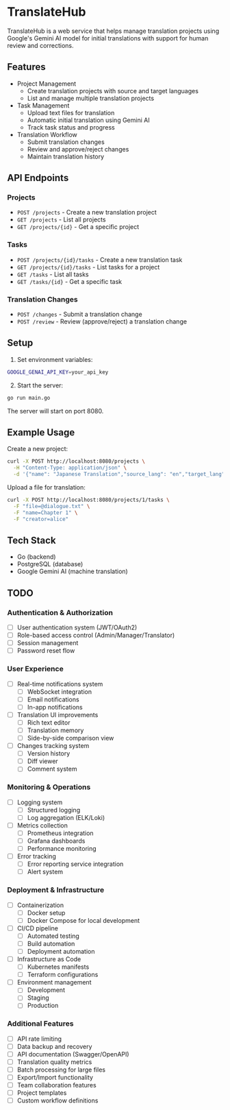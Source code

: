 # TranslateHub

TranslateHub is a web service that helps manage translation projects using Google's Gemini AI model for initial translations with support for human review and corrections.

## Features

- Project Management
  - Create translation projects with source and target languages
  - List and manage multiple translation projects
- Task Management
  - Upload text files for translation
  - Automatic initial translation using Gemini AI
  - Track task status and progress
- Translation Workflow
  - Submit translation changes
  - Review and approve/reject changes
  - Maintain translation history

## API Endpoints

### Projects
- `POST /projects` - Create a new translation project
- `GET /projects` - List all projects
- `GET /projects/{id}` - Get a specific project

### Tasks
- `POST /projects/{id}/tasks` - Create a new translation task
- `GET /projects/{id}/tasks` - List tasks for a project
- `GET /tasks` - List all tasks
- `GET /tasks/{id}` - Get a specific task

### Translation Changes
- `POST /changes` - Submit a translation change
- `POST /review` - Review (approve/reject) a translation change

## Setup

1. Set environment variables:
```sh
GOOGLE_GENAI_API_KEY=your_api_key
```

2. Start the server:
```sh
go run main.go
```

The server will start on port 8080.

## Example Usage

Create a new project:
```sh
curl -X POST http://localhost:8080/projects \
  -H "Content-Type: application/json" \
  -d '{"name": "Japanese Translation","source_lang": "en","target_lang": "jp"}'
```

Upload a file for translation:
```sh
curl -X POST http://localhost:8080/projects/1/tasks \
  -F "file=@dialogue.txt" \
  -F "name=Chapter 1" \
  -F "creator=alice"
```

## Tech Stack

- Go (backend)
- PostgreSQL (database)
- Google Gemini AI (machine translation)


## TODO

### Authentication & Authorization
- [ ] User authentication system (JWT/OAuth2)
- [ ] Role-based access control (Admin/Manager/Translator)
- [ ] Session management
- [ ] Password reset flow

### User Experience
- [ ] Real-time notifications system
  - [ ] WebSocket integration
  - [ ] Email notifications
  - [ ] In-app notifications
- [ ] Translation UI improvements
  - [ ] Rich text editor
  - [ ] Translation memory
  - [ ] Side-by-side comparison view
- [ ] Changes tracking system
  - [ ] Version history
  - [ ] Diff viewer
  - [ ] Comment system

### Monitoring & Operations
- [ ] Logging system
  - [ ] Structured logging
  - [ ] Log aggregation (ELK/Loki)
- [ ] Metrics collection
  - [ ] Prometheus integration
  - [ ] Grafana dashboards
  - [ ] Performance monitoring
- [ ] Error tracking
  - [ ] Error reporting service integration
  - [ ] Alert system

### Deployment & Infrastructure
- [ ] Containerization
  - [ ] Docker setup
  - [ ] Docker Compose for local development
- [ ] CI/CD pipeline
  - [ ] Automated testing
  - [ ] Build automation
  - [ ] Deployment automation
- [ ] Infrastructure as Code
  - [ ] Kubernetes manifests
  - [ ] Terraform configurations
- [ ] Environment management
  - [ ] Development
  - [ ] Staging
  - [ ] Production

### Additional Features
- [ ] API rate limiting
- [ ] Data backup and recovery
- [ ] API documentation (Swagger/OpenAPI)
- [ ] Translation quality metrics
- [ ] Batch processing for large files
- [ ] Export/Import functionality
- [ ] Team collaboration features
- [ ] Project templates
- [ ] Custom workflow definitions